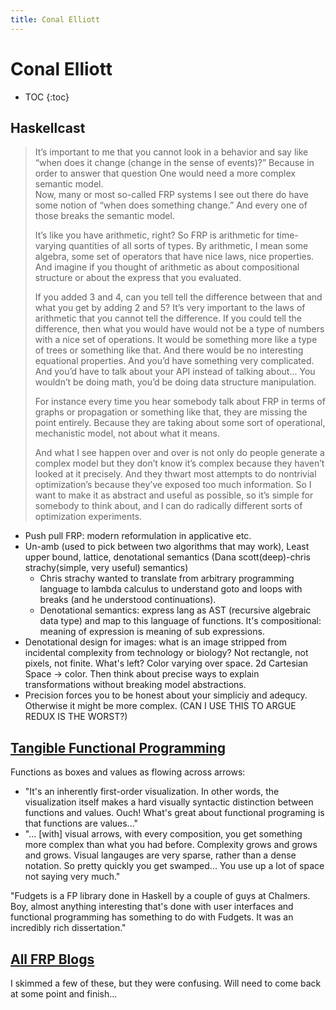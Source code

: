 ```yaml
---
title: Conal Elliott
---
```


# Conal Elliott

* TOC
{:toc}


## Haskellcast

> It’s important to me that you cannot look in a behavior and say like “when does it change (change in the sense of events)?” Because in order to answer that question One would need a more complex semantic model.  
> Now, many or most so-called FRP systems I see out there do have some notion of “when does something change.” And every one of those breaks the semantic model. 
>  
> It’s like you have arithmetic, right? So FRP is arithmetic for time-varying quantities of all sorts of types. By arithmetic, I mean some algebra, some set of operators that have nice laws, nice properties. And imagine if you thought of arithmetic as about compositional structure or about the express that you evaluated.   
>  
> If you added 3 and 4, can you tell tell the difference between that and what you get by adding 2 and 5? It’s very important to the laws of arithmetic that you cannot tell the difference. If you could tell the difference, then what you would have would not be a type of numbers with a nice set of operations. It would be something more like a type of trees or something like that. And there would be no interesting equational properties. And you’d have something very complicated. And you’d have to talk about your API instead of talking about... You wouldn’t be doing math, you’d be doing data structure manipulation. 
>   
> For instance every time you hear somebody talk about FRP in terms of graphs or propagation or something like that, they are missing the point entirely. Because they are taking about some sort of operational, mechanistic model, not about what it means.   
>  
> And what I see happen over and over is not only do people generate a complex model but they don’t know it’s complex because they haven’t looked at it precisely. And they thwart most attempts to do nontrivial optimization’s because they’ve exposed too much information. So I want to make it as abstract and useful as possible, so it’s simple for somebody to think about, and I can do radically different sorts of optimization experiments. 

* Push pull FRP: modern reformulation in applicative etc.
* Un-amb (used to pick between two algorithms that may work), Least upper bound, lattice, denotational semantics (Dana scott(deep)-chris strachy(simple, very useful) semantics)
  * Chris strachy wanted to translate from arbitrary programming language to lambda calculus to understand goto and loops with breaks (and he understood continuations). 
  * Denotational semantics: express lang as AST (recursive algebraic data type) and map to this language of functions. It's compositional: meaning of expression is meaning of sub expressions. 
* Denotational design for images: what is an image stripped from incidental complexity from technology or biology? Not rectangle, not pixels, not finite. What's left? Color varying over space. 2d Cartesian Space -> color. Then think about precise ways to explain transformations without breaking model abstractions. 
* Precision forces you to be honest about your simpliciy and adequcy. Otherwise it might be more complex. (CAN I USE THIS TO ARGUE REDUX IS THE WORST?)


## [Tangible Functional Programming](https://www.youtube.com/watch?v=faJ8N0giqzw&feature=youtu.be)

Functions as boxes and values as flowing across arrows: 
  * "It's an inherently first-order visualization. In other words, the visualization itself makes a hard visually syntactic distinction between functions and values. Ouch! What's great about functional programing is that functions are values..."
  * "... [with] visual arrows, with every composition, you get something more complex than what you had before. Complexity grows and grows and grows. Visual langauges are very sparse, rather than a dense notation. So pretty quickly you get swamped... You use up a lot of space not saying very much."

"Fudgets is a FP library done in Haskell by a couple of guys at Chalmers. Boy, almost anything interesting that's done with user interfaces and functional programming has something to do with Fudgets. It was an incredibly rich dissertation."

## [All FRP Blogs](http://conal.net/blog/tag/frp)

I skimmed a few of these, but they were confusing. Will need to come back at some point and finish...

